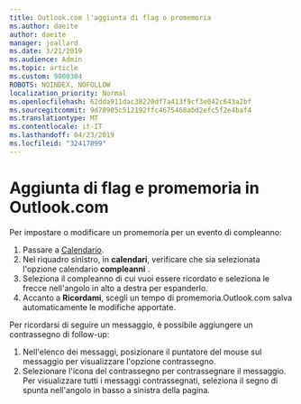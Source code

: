 ```yaml
---
title: Outlook.com l'aggiunta di flag o promemoria
ms.author: daeite
author: daeite
manager: joallard
ms.date: 3/21/2019
ms.audience: Admin
ms.topic: article
ms.custom: 9000304
ROBOTS: NOINDEX, NOFOLLOW
localization_priority: Normal
ms.openlocfilehash: 62dda911dac38220df7a413f9cf3e042c643a2bf
ms.sourcegitcommit: 9d78905c512192ffc4675468abd2efc5f2e4baf4
ms.translationtype: MT
ms.contentlocale: it-IT
ms.lasthandoff: 04/23/2019
ms.locfileid: "32417899"
---
```

# <a name="adding-flags-and-reminders-in-outlookcom"></a>Aggiunta di flag e promemoria in Outlook.com

Per impostare o modificare un promemoria per un evento di compleanno:

1. Passare a [Calendario](https://outlook.live.com/calendar/).
1. Nel riquadro sinistro, in **calendari**, verificare che sia selezionata l'opzione calendario **compleanni** .
1. Seleziona il compleanno di cui vuoi essere ricordato e seleziona le frecce nell'angolo in alto a destra per espanderlo.
1. Accanto a **Ricordami**, scegli un tempo di promemoria.Outlook.com salva automaticamente le modifiche apportate.

Per ricordarsi di seguire un messaggio, è possibile aggiungere un contrassegno di follow-up:

1. Nell'elenco dei messaggi, posizionare il puntatore del mouse sul messaggio per visualizzare l'opzione contrassegno.
1. Selezionare l'icona del contrassegno per contrassegnare il messaggio. Per visualizzare tutti i messaggi contrassegnati, seleziona il segno di spunta nell'angolo in basso a sinistra della pagina.
